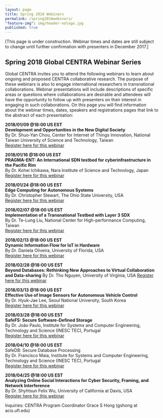 ```yaml
---
layout: page
title: Spring 2018 Webinars
permalink: /spring2018webinars/
"feature-img": img/header-nologo.jpg
published: true
---
```


[This page is under construction. Webinar times and dates are still subject to change until further confirmation with presenters in December 2017.]

## Spring 2018 Global CENTRA Webinar Series

Global CENTRA invites you to attend the following webinars to learn about ongoing and proposed CENTRA collaborative research. The purpose of these webinars is also to engage international researchers in transnational collaborations. Webinar presentations will include descriptions of specific areas or questions where collaborations are desirable and attendees will have the opportunity to follow up with presenters on their interest in engaging in such collaborations. On this page you will find information about the webinar times, dates, speakers and registrations pages that link to the abstract of each presentation:


**2018/01/09 @18:00 US EST**  
**Development and Opportunities in the New Digital Society**  
By Dr. Shuo-Yan Chou, Center for Internet of Things Innovation, National Taiwan University of Science and Technology, Taiwan   
[Register here for this webinar](https://goo.gl/A1SHp8) 
  
**2018/01/16 @18:00 US EST**  
**PRAGMA-ENT: An International SDN testbed for cyberinfrastructure in the Pacific Rim**  
By Dr. Kohei Ichikawa, Nara Institute of Science and Technology, Japan  
[Register here for this webinar](https://goo.gl/F5tXre)  
   
**2018/01/24 @18:00 US EST**  
**Edge Computing for Autonomous Systems**  
By Dr. Christopher Stewart, The Ohio State University, USA  
[Register here for this webinar](https://goo.gl/7UXfMF)  
  
**2018/02/07 @18:00 US EST**  
**Implementation of a Transnational Testbed with Layer 3 SDX**  
By Dr. Te-Lung Liu, National Center for High-performance Computing, Taiwan  
[Register here for this webinar](https://goo.gl/hrksLr)  
  
**2018/02/13 @18:00 US EST**  
**Dynamic Information Flow for IoT in Hardware**  
By Dr. Daniela Oliveira, University of Florida, USA  
[Register here for this webinar](https://goo.gl/nvi61N)  
  
**2018/02/28 @18:00 US EST**  
**Beyond Databases: Rethinking New Approaches to Virtual Collaboration and Data-sharing** 
By Dr. Tho Nguyen, University of Virginia, USA
[Register here for this webinar](https://goo.gl/UUD1gn)  
  
**2018/03/13 @18:00 US EST**  
**Effective Use of Image Sensors for Autonomous Vehicle Control**  
By Dr. Hyuk-Jae Lee, Seoul National University, South Korea  
[Register here for this webinar](https://goo.gl/MuADia)  
  
**2018/03/28 @18:00 US EST**  
**SafeFS: Secure Software-Defined Storage**  
By Dr. João Paulo, Institute for Systems and Computer Engineering, Technology and Science (INESC TEC), Portugal  
[Register here for this webinar](https://goo.gl/zWR9g7)  
  
**2018/04/10 @18:00 US EST**  
SafeDB: Secure Database Processing  
By Dr. Francisco Maia, Institute for Systems and Computer Engineering, Technology and Science (INESC TEC), Portugal  
[Register here for this webinar](https://goo.gl/kM68SF)  
  
**2018/04/25 @18:00 US EST**  
**Analyzing Online Social Interactions for Cyber Security, Framing, and Network Interference**  
By Dr. Shyhtsun Felix Wu, University of California at Davis, USA  
[Register here for this webinar](https://goo.gl/5D5XuX)  
  
  
Inquiries: CENTRA Program Coordinator Grace S Hong (gshong at acis.ufl.edu) 

